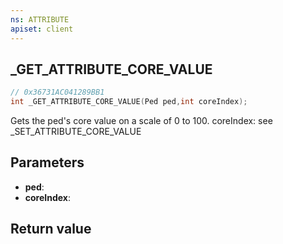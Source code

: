 ```yaml
---
ns: ATTRIBUTE
apiset: client
---
```

## _GET_ATTRIBUTE_CORE_VALUE

```c
// 0x36731AC041289BB1
int _GET_ATTRIBUTE_CORE_VALUE(Ped ped,int coreIndex);
```

Gets the ped's core value on a scale of 0 to 100.
coreIndex: see _SET_ATTRIBUTE_CORE_VALUE

## Parameters
* **ped**:
* **coreIndex**:

## Return value


